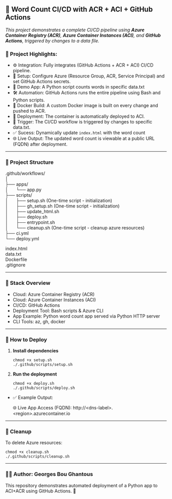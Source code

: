 ## 🚀 Word Count CI/CD with ACR + ACI + GitHub Actions
_This project demonstrates a complete CI/CD pipeline using **Azure Container Registry (ACR)**, **Azure Container Instances (ACI)**, and **GitHub Actions**, triggered by changes to a data file._

### 📌 Project Highlights:
- ⚙️ Integration: Fully integrates (GitHub Actions + ACR + ACI) CI/CD pipeline.
- 🔐 Setup: Configure Azure (Resource Group, ACR, Service Principal) and set GitHub Actions secrets.
- 🧪 Demo App: A Python script counts words in specific data.txt 
- 🛠️ Automation: GitHub Actions runs the entire pipeline using Bash and Python scripts.
- 🐳 Docker Build: A custom Docker image is built on every change and pushed to ACR.
- 🚀 Deployment: The container is automatically deployed to ACI.
- 🔄 Trigger: The CI/CD workflow is triggered by changes to specific data.txt.
- ✅ Sucess: Dynamically update `index.html` with the word count
- 🌐 Live Output: The updated word count is viewable at a public URL (FQDN) after deployment.

---

### 📁 Project Structure

.github/workflows/\
│\
├── apps/\
│   &ensp;&ensp;&ensp;└── app.py          
├── scripts/\
│   &ensp;&ensp;&ensp;├── setup.sh   (One-time script - initialization)<br>
│   &ensp;&ensp;&ensp;├── gh_setup.sh   (One-time script - initialization)                     
│   &ensp;&ensp;&ensp;├── update_html.sh\
│   &ensp;&ensp;&ensp;├── deploy.sh            
│   &ensp;&ensp;&ensp;├── entrypoint.sh<br>
│   &ensp;&ensp;&ensp;└── cleanup.sh (One-time script - cleanup azure resources)  
├── ci.yml                    
└── deploy.yml

index.html                 
data.txt           
Dockerfile\
.gitignore                

---
### 🧰 Stack Overview
- Cloud: Azure Container Registry (ACR)
- Cloud: Azure Container Instances (ACI)
- CI/CD: GitHub Actions
- Deployment Tool: Bash scripts & Azure CLI
- App Example: Python word count app served via Python HTTP server
- CLI Tools: az, gh, docker
---

### 🚀 How to Deploy

1. **Install dependencies**
   ```
   chmod +x setup.sh
   ./.github/scripts/setup.sh
   ```

2. **Run the deployment**
   ```
   chmod +x deploy.sh
   ./.github/scripts/deploy.sh
   ```

* ✅ Example Output:

   🌐 Live App Access (FQDN): http://\<dns-label\>.\<region\>.azurecontainer.io
---

### 🧹 Cleanup

To delete Azure resources:
   ```
   chmod +x cleanup.sh
   ./.github/scripts/cleanup.sh
   ```
---

### 👨‍💻 Author: Georges Bou Ghantous

This repository demonstrates automated deployment of a Python app to ACI+ACR using GitHub Actions. 💙